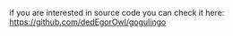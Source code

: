 if you are interested in source code you can check it here:
https://github.com/dedEgorOwl/gogulingo

